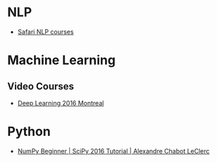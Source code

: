 # NLP
* [Safari NLP courses](https://www.safaribooksonline.com/public/online-training-jupyter/#courses)

# Machine Learning

## Video Courses
* [Deep Learning 2016 Montreal](https://www.youtube.com/watch?v=xK-bzjIQkmM&list=PL5bqIc6XopCbb-FvnHmD1neVlQKwGzQyR)

# Python

* [NumPy Beginner | SciPy 2016 Tutorial | Alexandre Chabot LeClerc](https://www.youtube.com/watch?v=gtejJ3RCddE)
